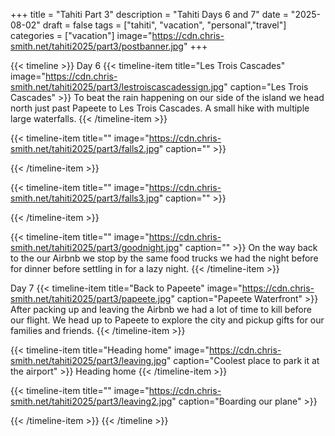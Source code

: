 +++
title = "Tahiti Part 3"
description = "Tahiti Days 6 and 7"
date = "2025-08-02"
draft = false
tags = ["tahiti", "vacation", "personal","travel"]
categories = ["vacation"]
image="https://cdn.chris-smith.net/tahiti2025/part3/postbanner.jpg"
+++

{{< timeline >}}
Day 6
  {{< timeline-item title="Les Trois Cascades" image="https://cdn.chris-smith.net/tahiti2025/part3/lestroiscascadessign.jpg" caption="Les Trois Cascades" >}}
  To beat the rain happening on our side of the island we head north just past Papeete to Les Trois Cascades.  A small hike with multiple large waterfalls.
  {{< /timeline-item >}}

  {{< timeline-item title="" image="https://cdn.chris-smith.net/tahiti2025/part3/falls2.jpg" caption="" >}}
  
  {{< /timeline-item >}}

  {{< timeline-item title="" image="https://cdn.chris-smith.net/tahiti2025/part3/falls3.jpg" caption="" >}}
  
  {{< /timeline-item >}}

  {{< timeline-item title="" image="https://cdn.chris-smith.net/tahiti2025/part3/goodnight.jpg" caption="" >}}
  On the way back to the our Airbnb we stop by the same food trucks we had the night before for dinner before settling in for a lazy night.
  {{< /timeline-item >}}

Day 7
  {{< timeline-item title="Back to Papeete" image="https://cdn.chris-smith.net/tahiti2025/part3/papeete.jpg" caption="Papeete Waterfront" >}}
  After packing up and leaving the Airbnb we had a lot of time to kill before our flight.  We head up to Papeete to explore the city and pickup gifts for our families and friends.
  {{< /timeline-item >}}

  {{< timeline-item title="Heading home" image="https://cdn.chris-smith.net/tahiti2025/part3/leaving.jpg" caption="Coolest place to park it at the airport" >}}
  Heading home
  {{< /timeline-item >}}

  {{< timeline-item title="" image="https://cdn.chris-smith.net/tahiti2025/part3/leaving2.jpg" caption="Boarding our plane" >}}

  {{< /timeline-item >}}
{{< /timeline >}}